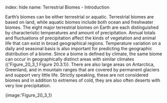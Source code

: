 index: hide
name: Terrestrial Biomes - Introduction

Earth’s biomes can be either terrestrial or aquatic. Terrestrial biomes are based on land, while aquatic biomes include both ocean and freshwater biomes. The eight major terrestrial biomes on Earth are each distinguished by characteristic temperatures and amount of precipitation. Annual totals and fluctuations of precipitation affect the kinds of vegetation and animal life that can exist in broad geographical regions. Temperature variation on a daily and seasonal basis is also important for predicting the geographic distribution of a biome. Since a biome is defined by climate, the same biome can occur in geographically distinct areas with similar climates ({'Figure_20_3_1 Figure 20.3.1}). There are also large areas on Antarctica, Greenland, and in mountain ranges that are covered by permanent glaciers and support very little life. Strictly speaking, these are not considered biomes and in addition to extremes of cold, they are also often deserts with very low precipitation.


{image:'Figure_20_3_1}
        
